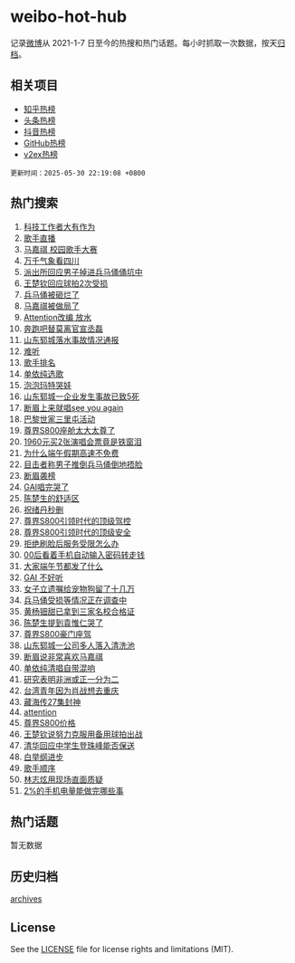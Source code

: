 # weibo-hot-hub

记录[微博](https://www.weibo.com)从 2021-1-7 日至今的热搜和热门话题。每小时抓取一次数据，按天[归档](archives)。

## 相关项目

- [知乎热榜](https://github.com/lonnyzhang423/zhihu-hot-hub)
- [头条热榜](https://github.com/lonnyzhang423/toutiao-hot-hub)
- [抖音热榜](https://github.com/lonnyzhang423/douyin-hot-hub)
- [GitHub热榜](https://github.com/lonnyzhang423/github-hot-hub)
- [v2ex热榜](https://github.com/lonnyzhang423/v2ex-hot-hub)


`更新时间：2025-05-30 22:19:08 +0800`

## 热门搜索

1. [科技工作者大有作为](https://m.weibo.cn/search?containerid=100103type%3D1%26t%3D10%26q%3D%23%E7%A7%91%E6%8A%80%E5%B7%A5%E4%BD%9C%E8%80%85%E5%A4%A7%E6%9C%89%E4%BD%9C%E4%B8%BA%23&stream_entry_id=51&isnewpage=1&extparam=seat%3D1%26cate%3D10103%26pos%3D0%26filter_type%3Drealtimehot%26stream_entry_id%3D51%26q%3D%2523%25E7%25A7%2591%25E6%258A%2580%25E5%25B7%25A5%25E4%25BD%259C%25E8%2580%2585%25E5%25A4%25A7%25E6%259C%2589%25E4%25BD%259C%25E4%25B8%25BA%2523%26c_type%3D51%26dgr%3D0%26display_time%3D1748614747%26pre_seqid%3D17486147477210413891387)
1. [歌手直播](https://m.weibo.cn/search?containerid=100103type%3D1%26t%3D10%26q%3D%E6%AD%8C%E6%89%8B%E7%9B%B4%E6%92%AD&stream_entry_id=31&isnewpage=1&extparam=seat%3D1%26lcate%3D5001%26filter_type%3Drealtimehot%26q%3D%25E6%25AD%258C%25E6%2589%258B%25E7%259B%25B4%25E6%2592%25AD%26dgr%3D0%26realpos%3D1%26band_rank%3D1%26flag%3D4%26stream_entry_id%3D31%26c_type%3D31%26cate%3D5001%26pos%3D0%26display_time%3D1748614747%26pre_seqid%3D17486147477210413891387)
1. [马嘉祺 校园歌手大赛](https://m.weibo.cn/search?containerid=100103type%3D1%26t%3D10%26q%3D%E9%A9%AC%E5%98%89%E7%A5%BA+%E6%A0%A1%E5%9B%AD%E6%AD%8C%E6%89%8B%E5%A4%A7%E8%B5%9B&stream_entry_id=31&isnewpage=1&extparam=seat%3D1%26lcate%3D5001%26filter_type%3Drealtimehot%26q%3D%25E9%25A9%25AC%25E5%2598%2589%25E7%25A5%25BA%2520%25E6%25A0%25A1%25E5%259B%25AD%25E6%25AD%258C%25E6%2589%258B%25E5%25A4%25A7%25E8%25B5%259B%26dgr%3D0%26realpos%3D2%26band_rank%3D2%26flag%3D1%26stream_entry_id%3D31%26c_type%3D31%26cate%3D5001%26pos%3D1%26display_time%3D1748614747%26pre_seqid%3D17486147477210413891387)
1. [万千气象看四川](https://m.weibo.cn/search?containerid=100103type%3D1%26t%3D10%26q%3D%23%E4%B8%87%E5%8D%83%E6%B0%94%E8%B1%A1%E7%9C%8B%E5%9B%9B%E5%B7%9D%23&stream_entry_id=31&isnewpage=1&extparam=seat%3D1%26lcate%3D5001%26filter_type%3Drealtimehot%26q%3D%2523%25E4%25B8%2587%25E5%258D%2583%25E6%25B0%2594%25E8%25B1%25A1%25E7%259C%258B%25E5%259B%259B%25E5%25B7%259D%2523%26dgr%3D0%26realpos%3D3%26band_rank%3D3%26flag%3D0%26stream_entry_id%3D31%26c_type%3D31%26cate%3D5001%26pos%3D2%26display_time%3D1748614747%26pre_seqid%3D17486147477210413891387)
1. [派出所回应男子掉进兵马俑俑坑中](https://m.weibo.cn/search?containerid=100103type%3D1%26t%3D10%26q%3D%23%E6%B4%BE%E5%87%BA%E6%89%80%E5%9B%9E%E5%BA%94%E7%94%B7%E5%AD%90%E6%8E%89%E8%BF%9B%E5%85%B5%E9%A9%AC%E4%BF%91%E4%BF%91%E5%9D%91%E4%B8%AD%23&stream_entry_id=31&isnewpage=1&extparam=seat%3D1%26lcate%3D5001%26filter_type%3Drealtimehot%26q%3D%2523%25E6%25B4%25BE%25E5%2587%25BA%25E6%2589%2580%25E5%259B%259E%25E5%25BA%2594%25E7%2594%25B7%25E5%25AD%2590%25E6%258E%2589%25E8%25BF%259B%25E5%2585%25B5%25E9%25A9%25AC%25E4%25BF%2591%25E4%25BF%2591%25E5%259D%2591%25E4%25B8%25AD%2523%26dgr%3D0%26realpos%3D4%26band_rank%3D4%26flag%3D1%26stream_entry_id%3D31%26c_type%3D31%26cate%3D5001%26pos%3D3%26display_time%3D1748614747%26pre_seqid%3D17486147477210413891387)
1. [王楚钦回应球拍2次受损](https://m.weibo.cn/search?containerid=100103type%3D1%26t%3D10%26q%3D%23%E7%8E%8B%E6%A5%9A%E9%92%A6%E5%9B%9E%E5%BA%94%E7%90%83%E6%8B%8D2%E6%AC%A1%E5%8F%97%E6%8D%9F%23&stream_entry_id=31&isnewpage=1&extparam=seat%3D1%26lcate%3D5001%26filter_type%3Drealtimehot%26q%3D%2523%25E7%258E%258B%25E6%25A5%259A%25E9%2592%25A6%25E5%259B%259E%25E5%25BA%2594%25E7%2590%2583%25E6%258B%258D2%25E6%25AC%25A1%25E5%258F%2597%25E6%258D%259F%2523%26dgr%3D0%26realpos%3D5%26band_rank%3D5%26flag%3D1%26stream_entry_id%3D31%26c_type%3D31%26cate%3D5001%26pos%3D4%26display_time%3D1748614747%26pre_seqid%3D17486147477210413891387)
1. [兵马俑被砸烂了](https://m.weibo.cn/search?containerid=100103type%3D1%26t%3D10%26q%3D%E5%85%B5%E9%A9%AC%E4%BF%91%E8%A2%AB%E7%A0%B8%E7%83%82%E4%BA%86&stream_entry_id=31&isnewpage=1&extparam=seat%3D1%26lcate%3D5001%26filter_type%3Drealtimehot%26q%3D%25E5%2585%25B5%25E9%25A9%25AC%25E4%25BF%2591%25E8%25A2%25AB%25E7%25A0%25B8%25E7%2583%2582%25E4%25BA%2586%26dgr%3D0%26realpos%3D6%26band_rank%3D6%26flag%3D1%26stream_entry_id%3D31%26c_type%3D31%26cate%3D5001%26pos%3D5%26display_time%3D1748614747%26pre_seqid%3D17486147477210413891387)
1. [马嘉祺被做局了](https://m.weibo.cn/search?containerid=100103type%3D1%26t%3D10%26q%3D%E9%A9%AC%E5%98%89%E7%A5%BA%E8%A2%AB%E5%81%9A%E5%B1%80%E4%BA%86&stream_entry_id=31&isnewpage=1&extparam=seat%3D1%26lcate%3D5001%26filter_type%3Drealtimehot%26q%3D%25E9%25A9%25AC%25E5%2598%2589%25E7%25A5%25BA%25E8%25A2%25AB%25E5%2581%259A%25E5%25B1%2580%25E4%25BA%2586%26dgr%3D0%26realpos%3D7%26band_rank%3D7%26flag%3D1%26stream_entry_id%3D31%26c_type%3D31%26cate%3D5001%26pos%3D6%26display_time%3D1748614747%26pre_seqid%3D17486147477210413891387)
1. [Attention改编 放水](https://m.weibo.cn/search?containerid=100103type%3D1%26t%3D10%26q%3DAttention%E6%94%B9%E7%BC%96+%E6%94%BE%E6%B0%B4&stream_entry_id=31&isnewpage=1&extparam=seat%3D1%26lcate%3D5001%26filter_type%3Drealtimehot%26q%3DAttention%25E6%2594%25B9%25E7%25BC%2596%2520%25E6%2594%25BE%25E6%25B0%25B4%26dgr%3D0%26realpos%3D8%26band_rank%3D8%26flag%3D1%26stream_entry_id%3D31%26c_type%3D31%26cate%3D5001%26pos%3D7%26display_time%3D1748614747%26pre_seqid%3D17486147477210413891387)
1. [奔跑吧替莫离官宣丞磊](https://m.weibo.cn/search?containerid=100103type%3D1%26t%3D10%26q%3D%23%E5%A5%94%E8%B7%91%E5%90%A7%E6%9B%BF%E8%8E%AB%E7%A6%BB%E5%AE%98%E5%AE%A3%E4%B8%9E%E7%A3%8A%23&stream_entry_id=31&isnewpage=1&extparam=seat%3D1%26lcate%3D5001%26filter_type%3Drealtimehot%26q%3D%2523%25E5%25A5%2594%25E8%25B7%2591%25E5%2590%25A7%25E6%259B%25BF%25E8%258E%25AB%25E7%25A6%25BB%25E5%25AE%2598%25E5%25AE%25A3%25E4%25B8%259E%25E7%25A3%258A%2523%26dgr%3D0%26realpos%3D9%26band_rank%3D9%26flag%3D1%26stream_entry_id%3D31%26c_type%3D31%26cate%3D5001%26pos%3D8%26display_time%3D1748614747%26pre_seqid%3D17486147477210413891387)
1. [山东郓城落水事故情况通报](https://m.weibo.cn/search?containerid=100103type%3D1%26t%3D10%26q%3D%23%E5%B1%B1%E4%B8%9C%E9%83%93%E5%9F%8E%E8%90%BD%E6%B0%B4%E4%BA%8B%E6%95%85%E6%83%85%E5%86%B5%E9%80%9A%E6%8A%A5%23&stream_entry_id=31&isnewpage=1&extparam=seat%3D1%26lcate%3D5001%26filter_type%3Drealtimehot%26q%3D%2523%25E5%25B1%25B1%25E4%25B8%259C%25E9%2583%2593%25E5%259F%258E%25E8%2590%25BD%25E6%25B0%25B4%25E4%25BA%258B%25E6%2595%2585%25E6%2583%2585%25E5%2586%25B5%25E9%2580%259A%25E6%258A%25A5%2523%26dgr%3D0%26realpos%3D10%26band_rank%3D10%26flag%3D1%26stream_entry_id%3D31%26c_type%3D31%26cate%3D5001%26pos%3D9%26display_time%3D1748614747%26pre_seqid%3D17486147477210413891387)
1. [难听](https://m.weibo.cn/search?containerid=100103type%3D1%26t%3D10%26q%3D%E9%9A%BE%E5%90%AC&stream_entry_id=31&isnewpage=1&extparam=seat%3D1%26lcate%3D5001%26filter_type%3Drealtimehot%26q%3D%25E9%259A%25BE%25E5%2590%25AC%26dgr%3D0%26realpos%3D11%26band_rank%3D11%26flag%3D1%26stream_entry_id%3D31%26c_type%3D31%26cate%3D5001%26pos%3D10%26display_time%3D1748614747%26pre_seqid%3D17486147477210413891387)
1. [歌手排名](https://m.weibo.cn/search?containerid=100103type%3D1%26t%3D10%26q%3D%E6%AD%8C%E6%89%8B%E6%8E%92%E5%90%8D&stream_entry_id=31&isnewpage=1&extparam=seat%3D1%26lcate%3D5001%26filter_type%3Drealtimehot%26q%3D%25E6%25AD%258C%25E6%2589%258B%25E6%258E%2592%25E5%2590%258D%26dgr%3D0%26realpos%3D12%26band_rank%3D12%26flag%3D1%26stream_entry_id%3D31%26c_type%3D31%26cate%3D5001%26pos%3D11%26display_time%3D1748614747%26pre_seqid%3D17486147477210413891387)
1. [单依纯选歌](https://m.weibo.cn/search?containerid=100103type%3D1%26t%3D10%26q%3D%E5%8D%95%E4%BE%9D%E7%BA%AF%E9%80%89%E6%AD%8C&stream_entry_id=31&isnewpage=1&extparam=seat%3D1%26lcate%3D5001%26filter_type%3Drealtimehot%26q%3D%25E5%258D%2595%25E4%25BE%259D%25E7%25BA%25AF%25E9%2580%2589%25E6%25AD%258C%26dgr%3D0%26realpos%3D13%26band_rank%3D13%26flag%3D1%26stream_entry_id%3D31%26c_type%3D31%26cate%3D5001%26pos%3D12%26display_time%3D1748614747%26pre_seqid%3D17486147477210413891387)
1. [泡泡玛特哭娃](https://m.weibo.cn/search?containerid=100103type%3D1%26t%3D10%26q%3D%E6%B3%A1%E6%B3%A1%E7%8E%9B%E7%89%B9%E5%93%AD%E5%A8%83&stream_entry_id=31&isnewpage=1&extparam=seat%3D1%26lcate%3D5001%26filter_type%3Drealtimehot%26q%3D%25E6%25B3%25A1%25E6%25B3%25A1%25E7%258E%259B%25E7%2589%25B9%25E5%2593%25AD%25E5%25A8%2583%26dgr%3D0%26realpos%3D14%26band_rank%3D14%26flag%3D0%26stream_entry_id%3D31%26c_type%3D31%26cate%3D5001%26pos%3D13%26display_time%3D1748614747%26pre_seqid%3D17486147477210413891387)
1. [山东郓城一企业发生事故已致5死](https://m.weibo.cn/search?containerid=100103type%3D1%26t%3D10%26q%3D%23%E5%B1%B1%E4%B8%9C%E9%83%93%E5%9F%8E%E4%B8%80%E4%BC%81%E4%B8%9A%E5%8F%91%E7%94%9F%E4%BA%8B%E6%95%85%E5%B7%B2%E8%87%B45%E6%AD%BB%23&stream_entry_id=31&isnewpage=1&extparam=seat%3D1%26lcate%3D5001%26filter_type%3Drealtimehot%26q%3D%2523%25E5%25B1%25B1%25E4%25B8%259C%25E9%2583%2593%25E5%259F%258E%25E4%25B8%2580%25E4%25BC%2581%25E4%25B8%259A%25E5%258F%2591%25E7%2594%259F%25E4%25BA%258B%25E6%2595%2585%25E5%25B7%25B2%25E8%2587%25B45%25E6%25AD%25BB%2523%26dgr%3D0%26realpos%3D15%26band_rank%3D15%26flag%3D1%26stream_entry_id%3D31%26c_type%3D31%26cate%3D5001%26pos%3D14%26display_time%3D1748614747%26pre_seqid%3D17486147477210413891387)
1. [断眉上来就唱see you again](https://m.weibo.cn/search?containerid=100103type%3D1%26t%3D10%26q%3D%E6%96%AD%E7%9C%89%E4%B8%8A%E6%9D%A5%E5%B0%B1%E5%94%B1see+you+again&stream_entry_id=31&isnewpage=1&extparam=seat%3D1%26lcate%3D5001%26filter_type%3Drealtimehot%26q%3D%25E6%2596%25AD%25E7%259C%2589%25E4%25B8%258A%25E6%259D%25A5%25E5%25B0%25B1%25E5%2594%25B1see%2520you%2520again%26dgr%3D0%26realpos%3D16%26band_rank%3D16%26flag%3D2%26stream_entry_id%3D31%26c_type%3D31%26cate%3D5001%26pos%3D15%26display_time%3D1748614747%26pre_seqid%3D17486147477210413891387)
1. [巴黎世家三里屯活动](https://m.weibo.cn/search?containerid=100103type%3D1%26t%3D10%26q%3D%23%E5%B7%B4%E9%BB%8E%E4%B8%96%E5%AE%B6%E4%B8%89%E9%87%8C%E5%B1%AF%E6%B4%BB%E5%8A%A8%23&stream_entry_id=31&isnewpage=1&extparam=seat%3D1%26lcate%3D5001%26filter_type%3Drealtimehot%26q%3D%2523%25E5%25B7%25B4%25E9%25BB%258E%25E4%25B8%2596%25E5%25AE%25B6%25E4%25B8%2589%25E9%2587%258C%25E5%25B1%25AF%25E6%25B4%25BB%25E5%258A%25A8%2523%26dgr%3D0%26realpos%3D17%26band_rank%3D17%26flag%3D1%26stream_entry_id%3D31%26c_type%3D31%26cate%3D5001%26pos%3D16%26display_time%3D1748614747%26pre_seqid%3D17486147477210413891387)
1. [尊界S800座舱太大太尊了](https://m.weibo.cn/search?containerid=100103type%3D1%26t%3D10%26q%3D%23%E5%B0%8A%E7%95%8CS800%E5%BA%A7%E8%88%B1%E5%A4%AA%E5%A4%A7%E5%A4%AA%E5%B0%8A%E4%BA%86%23&stream_entry_id=31&isnewpage=1&extparam=seat%3D1%26lcate%3D5001%26filter_type%3Drealtimehot%26q%3D%2523%25E5%25B0%258A%25E7%2595%258CS800%25E5%25BA%25A7%25E8%2588%25B1%25E5%25A4%25AA%25E5%25A4%25A7%25E5%25A4%25AA%25E5%25B0%258A%25E4%25BA%2586%2523%26dgr%3D0%26realpos%3D18%26band_rank%3D18%26flag%3D1%26stream_entry_id%3D31%26c_type%3D31%26cate%3D5001%26pos%3D17%26display_time%3D1748614747%26pre_seqid%3D17486147477210413891387)
1. [1960元买2张演唱会票竟是铁窗泪](https://m.weibo.cn/search?containerid=100103type%3D1%26t%3D10%26q%3D%231960%E5%85%83%E4%B9%B02%E5%BC%A0%E6%BC%94%E5%94%B1%E4%BC%9A%E7%A5%A8%E7%AB%9F%E6%98%AF%E9%93%81%E7%AA%97%E6%B3%AA%23&stream_entry_id=31&isnewpage=1&extparam=seat%3D1%26lcate%3D5001%26filter_type%3Drealtimehot%26q%3D%25231960%25E5%2585%2583%25E4%25B9%25B02%25E5%25BC%25A0%25E6%25BC%2594%25E5%2594%25B1%25E4%25BC%259A%25E7%25A5%25A8%25E7%25AB%259F%25E6%2598%25AF%25E9%2593%2581%25E7%25AA%2597%25E6%25B3%25AA%2523%26dgr%3D0%26realpos%3D19%26band_rank%3D19%26flag%3D0%26stream_entry_id%3D31%26c_type%3D31%26cate%3D5001%26pos%3D18%26display_time%3D1748614747%26pre_seqid%3D17486147477210413891387)
1. [为什么端午假期高速不免费](https://m.weibo.cn/search?containerid=100103type%3D1%26t%3D10%26q%3D%23%E4%B8%BA%E4%BB%80%E4%B9%88%E7%AB%AF%E5%8D%88%E5%81%87%E6%9C%9F%E9%AB%98%E9%80%9F%E4%B8%8D%E5%85%8D%E8%B4%B9%23&stream_entry_id=31&isnewpage=1&extparam=seat%3D1%26is_ai_ask%3D1%26lcate%3D5001%26filter_type%3Drealtimehot%26q%3D%2523%25E4%25B8%25BA%25E4%25BB%2580%25E4%25B9%2588%25E7%25AB%25AF%25E5%258D%2588%25E5%2581%2587%25E6%259C%259F%25E9%25AB%2598%25E9%2580%259F%25E4%25B8%258D%25E5%2585%258D%25E8%25B4%25B9%2523%26dgr%3D0%26realpos%3D20%26pos%3D19%26flag%3D1%26stream_entry_id%3D31%26c_type%3D31%26cate%3D5001%26band_rank%3D20%26display_time%3D1748614747%26pre_seqid%3D17486147477210413891387)
1. [目击者称男子推倒兵马俑倒地捂脸](https://m.weibo.cn/search?containerid=100103type%3D1%26t%3D10%26q%3D%23%E7%9B%AE%E5%87%BB%E8%80%85%E7%A7%B0%E7%94%B7%E5%AD%90%E6%8E%A8%E5%80%92%E5%85%B5%E9%A9%AC%E4%BF%91%E5%80%92%E5%9C%B0%E6%8D%82%E8%84%B8%23&stream_entry_id=31&isnewpage=1&extparam=seat%3D1%26lcate%3D5001%26filter_type%3Drealtimehot%26q%3D%2523%25E7%259B%25AE%25E5%2587%25BB%25E8%2580%2585%25E7%25A7%25B0%25E7%2594%25B7%25E5%25AD%2590%25E6%258E%25A8%25E5%2580%2592%25E5%2585%25B5%25E9%25A9%25AC%25E4%25BF%2591%25E5%2580%2592%25E5%259C%25B0%25E6%258D%2582%25E8%2584%25B8%2523%26dgr%3D0%26realpos%3D21%26band_rank%3D21%26flag%3D1%26stream_entry_id%3D31%26c_type%3D31%26cate%3D5001%26pos%3D20%26display_time%3D1748614747%26pre_seqid%3D17486147477210413891387)
1. [断眉袭榜](https://m.weibo.cn/search?containerid=100103type%3D1%26t%3D10%26q%3D%23%E6%96%AD%E7%9C%89%E8%A2%AD%E6%A6%9C%23&stream_entry_id=31&isnewpage=1&extparam=seat%3D1%26lcate%3D5001%26filter_type%3Drealtimehot%26q%3D%2523%25E6%2596%25AD%25E7%259C%2589%25E8%25A2%25AD%25E6%25A6%259C%2523%26dgr%3D0%26realpos%3D22%26band_rank%3D22%26flag%3D0%26stream_entry_id%3D31%26c_type%3D31%26cate%3D5001%26pos%3D21%26display_time%3D1748614747%26pre_seqid%3D17486147477210413891387)
1. [GAI唱完哭了](https://m.weibo.cn/search?containerid=100103type%3D1%26t%3D10%26q%3D%23GAI%E5%94%B1%E5%AE%8C%E5%93%AD%E4%BA%86%23&stream_entry_id=31&isnewpage=1&extparam=seat%3D1%26lcate%3D5001%26filter_type%3Drealtimehot%26q%3D%2523GAI%25E5%2594%25B1%25E5%25AE%258C%25E5%2593%25AD%25E4%25BA%2586%2523%26dgr%3D0%26realpos%3D23%26band_rank%3D23%26flag%3D1%26stream_entry_id%3D31%26c_type%3D31%26cate%3D5001%26pos%3D22%26display_time%3D1748614747%26pre_seqid%3D17486147477210413891387)
1. [陈楚生的舒适区](https://m.weibo.cn/search?containerid=100103type%3D1%26t%3D10%26q%3D%E9%99%88%E6%A5%9A%E7%94%9F%E7%9A%84%E8%88%92%E9%80%82%E5%8C%BA&stream_entry_id=31&isnewpage=1&extparam=seat%3D1%26lcate%3D5001%26filter_type%3Drealtimehot%26q%3D%25E9%2599%2588%25E6%25A5%259A%25E7%2594%259F%25E7%259A%2584%25E8%2588%2592%25E9%2580%2582%25E5%258C%25BA%26dgr%3D0%26realpos%3D24%26band_rank%3D24%26flag%3D1%26stream_entry_id%3D31%26c_type%3D31%26cate%3D5001%26pos%3D23%26display_time%3D1748614747%26pre_seqid%3D17486147477210413891387)
1. [祝绪丹秒删](https://m.weibo.cn/search?containerid=100103type%3D1%26t%3D10%26q%3D%E7%A5%9D%E7%BB%AA%E4%B8%B9%E7%A7%92%E5%88%A0&stream_entry_id=31&isnewpage=1&extparam=seat%3D1%26lcate%3D5001%26filter_type%3Drealtimehot%26q%3D%25E7%25A5%259D%25E7%25BB%25AA%25E4%25B8%25B9%25E7%25A7%2592%25E5%2588%25A0%26dgr%3D0%26realpos%3D25%26band_rank%3D25%26flag%3D2%26stream_entry_id%3D31%26c_type%3D31%26cate%3D5001%26pos%3D24%26display_time%3D1748614747%26pre_seqid%3D17486147477210413891387)
1. [尊界S800引领时代的顶级驾控](https://m.weibo.cn/search?containerid=100103type%3D1%26t%3D10%26q%3D%23%E5%B0%8A%E7%95%8CS800%E5%BC%95%E9%A2%86%E6%97%B6%E4%BB%A3%E7%9A%84%E9%A1%B6%E7%BA%A7%E9%A9%BE%E6%8E%A7%23&stream_entry_id=31&isnewpage=1&extparam=seat%3D1%26lcate%3D5001%26filter_type%3Drealtimehot%26q%3D%2523%25E5%25B0%258A%25E7%2595%258CS800%25E5%25BC%2595%25E9%25A2%2586%25E6%2597%25B6%25E4%25BB%25A3%25E7%259A%2584%25E9%25A1%25B6%25E7%25BA%25A7%25E9%25A9%25BE%25E6%258E%25A7%2523%26dgr%3D0%26realpos%3D26%26band_rank%3D26%26flag%3D1%26stream_entry_id%3D31%26c_type%3D31%26cate%3D5001%26pos%3D25%26display_time%3D1748614747%26pre_seqid%3D17486147477210413891387)
1. [尊界S800引领时代的顶级安全](https://m.weibo.cn/search?containerid=100103type%3D1%26t%3D10%26q%3D%23%E5%B0%8A%E7%95%8CS800%E5%BC%95%E9%A2%86%E6%97%B6%E4%BB%A3%E7%9A%84%E9%A1%B6%E7%BA%A7%E5%AE%89%E5%85%A8%23&stream_entry_id=31&isnewpage=1&extparam=seat%3D1%26lcate%3D5001%26filter_type%3Drealtimehot%26q%3D%2523%25E5%25B0%258A%25E7%2595%258CS800%25E5%25BC%2595%25E9%25A2%2586%25E6%2597%25B6%25E4%25BB%25A3%25E7%259A%2584%25E9%25A1%25B6%25E7%25BA%25A7%25E5%25AE%2589%25E5%2585%25A8%2523%26dgr%3D0%26realpos%3D27%26band_rank%3D27%26flag%3D1%26stream_entry_id%3D31%26c_type%3D31%26cate%3D5001%26pos%3D26%26display_time%3D1748614747%26pre_seqid%3D17486147477210413891387)
1. [拒绝刷脸后服务受限怎么办](https://m.weibo.cn/search?containerid=100103type%3D1%26t%3D10%26q%3D%23%E6%8B%92%E7%BB%9D%E5%88%B7%E8%84%B8%E5%90%8E%E6%9C%8D%E5%8A%A1%E5%8F%97%E9%99%90%E6%80%8E%E4%B9%88%E5%8A%9E%23&stream_entry_id=31&isnewpage=1&extparam=seat%3D1%26is_ai_ask%3D1%26lcate%3D5001%26filter_type%3Drealtimehot%26q%3D%2523%25E6%258B%2592%25E7%25BB%259D%25E5%2588%25B7%25E8%2584%25B8%25E5%2590%258E%25E6%259C%258D%25E5%258A%25A1%25E5%258F%2597%25E9%2599%2590%25E6%2580%258E%25E4%25B9%2588%25E5%258A%259E%2523%26dgr%3D0%26realpos%3D28%26pos%3D27%26flag%3D1%26stream_entry_id%3D31%26c_type%3D31%26cate%3D5001%26band_rank%3D28%26display_time%3D1748614747%26pre_seqid%3D17486147477210413891387)
1. [00后看着手机自动输入密码转走钱](https://m.weibo.cn/search?containerid=100103type%3D1%26t%3D10%26q%3D%2300%E5%90%8E%E7%9C%8B%E7%9D%80%E6%89%8B%E6%9C%BA%E8%87%AA%E5%8A%A8%E8%BE%93%E5%85%A5%E5%AF%86%E7%A0%81%E8%BD%AC%E8%B5%B0%E9%92%B1%23&stream_entry_id=31&isnewpage=1&extparam=seat%3D1%26lcate%3D5001%26filter_type%3Drealtimehot%26q%3D%252300%25E5%2590%258E%25E7%259C%258B%25E7%259D%2580%25E6%2589%258B%25E6%259C%25BA%25E8%2587%25AA%25E5%258A%25A8%25E8%25BE%2593%25E5%2585%25A5%25E5%25AF%2586%25E7%25A0%2581%25E8%25BD%25AC%25E8%25B5%25B0%25E9%2592%25B1%2523%26dgr%3D0%26realpos%3D29%26band_rank%3D29%26flag%3D1%26stream_entry_id%3D31%26c_type%3D31%26cate%3D5001%26pos%3D28%26display_time%3D1748614747%26pre_seqid%3D17486147477210413891387)
1. [大家端午节都发了什么](https://m.weibo.cn/search?containerid=100103type%3D1%26t%3D10%26q%3D%E5%A4%A7%E5%AE%B6%E7%AB%AF%E5%8D%88%E8%8A%82%E9%83%BD%E5%8F%91%E4%BA%86%E4%BB%80%E4%B9%88&stream_entry_id=31&isnewpage=1&extparam=seat%3D1%26is_ai_ask%3D1%26lcate%3D5001%26filter_type%3Drealtimehot%26q%3D%25E5%25A4%25A7%25E5%25AE%25B6%25E7%25AB%25AF%25E5%258D%2588%25E8%258A%2582%25E9%2583%25BD%25E5%258F%2591%25E4%25BA%2586%25E4%25BB%2580%25E4%25B9%2588%26dgr%3D0%26realpos%3D30%26pos%3D29%26flag%3D1%26stream_entry_id%3D31%26c_type%3D31%26cate%3D5001%26band_rank%3D30%26display_time%3D1748614747%26pre_seqid%3D17486147477210413891387)
1. [GAI 不好听](https://m.weibo.cn/search?containerid=100103type%3D1%26t%3D10%26q%3DGAI+%E4%B8%8D%E5%A5%BD%E5%90%AC&stream_entry_id=31&isnewpage=1&extparam=seat%3D1%26lcate%3D5001%26filter_type%3Drealtimehot%26q%3DGAI%2520%25E4%25B8%258D%25E5%25A5%25BD%25E5%2590%25AC%26dgr%3D0%26realpos%3D31%26band_rank%3D31%26flag%3D0%26stream_entry_id%3D31%26c_type%3D31%26cate%3D5001%26pos%3D30%26display_time%3D1748614747%26pre_seqid%3D17486147477210413891387)
1. [女子立遗嘱给宠物狗留了十几万](https://m.weibo.cn/search?containerid=100103type%3D1%26t%3D10%26q%3D%23%E5%A5%B3%E5%AD%90%E7%AB%8B%E9%81%97%E5%98%B1%E7%BB%99%E5%AE%A0%E7%89%A9%E7%8B%97%E7%95%99%E4%BA%86%E5%8D%81%E5%87%A0%E4%B8%87%23&stream_entry_id=31&isnewpage=1&extparam=seat%3D1%26lcate%3D5001%26filter_type%3Drealtimehot%26q%3D%2523%25E5%25A5%25B3%25E5%25AD%2590%25E7%25AB%258B%25E9%2581%2597%25E5%2598%25B1%25E7%25BB%2599%25E5%25AE%25A0%25E7%2589%25A9%25E7%258B%2597%25E7%2595%2599%25E4%25BA%2586%25E5%258D%2581%25E5%2587%25A0%25E4%25B8%2587%2523%26dgr%3D0%26realpos%3D32%26band_rank%3D32%26flag%3D0%26stream_entry_id%3D31%26c_type%3D31%26cate%3D5001%26pos%3D31%26display_time%3D1748614747%26pre_seqid%3D17486147477210413891387)
1. [兵马俑受损等情况正在调查中](https://m.weibo.cn/search?containerid=100103type%3D1%26t%3D10%26q%3D%E5%85%B5%E9%A9%AC%E4%BF%91%E5%8F%97%E6%8D%9F%E7%AD%89%E6%83%85%E5%86%B5%E6%AD%A3%E5%9C%A8%E8%B0%83%E6%9F%A5%E4%B8%AD&stream_entry_id=31&isnewpage=1&extparam=seat%3D1%26lcate%3D5001%26filter_type%3Drealtimehot%26q%3D%25E5%2585%25B5%25E9%25A9%25AC%25E4%25BF%2591%25E5%258F%2597%25E6%258D%259F%25E7%25AD%2589%25E6%2583%2585%25E5%2586%25B5%25E6%25AD%25A3%25E5%259C%25A8%25E8%25B0%2583%25E6%259F%25A5%25E4%25B8%25AD%26dgr%3D0%26realpos%3D33%26band_rank%3D33%26flag%3D1%26stream_entry_id%3D31%26c_type%3D31%26cate%3D5001%26pos%3D32%26display_time%3D1748614747%26pre_seqid%3D17486147477210413891387)
1. [黄杨钿甜已拿到三家名校合格证](https://m.weibo.cn/search?containerid=100103type%3D1%26t%3D10%26q%3D%23%E9%BB%84%E6%9D%A8%E9%92%BF%E7%94%9C%E5%B7%B2%E6%8B%BF%E5%88%B0%E4%B8%89%E5%AE%B6%E5%90%8D%E6%A0%A1%E5%90%88%E6%A0%BC%E8%AF%81%23&stream_entry_id=31&isnewpage=1&extparam=seat%3D1%26lcate%3D5001%26filter_type%3Drealtimehot%26q%3D%2523%25E9%25BB%2584%25E6%259D%25A8%25E9%2592%25BF%25E7%2594%259C%25E5%25B7%25B2%25E6%258B%25BF%25E5%2588%25B0%25E4%25B8%2589%25E5%25AE%25B6%25E5%2590%258D%25E6%25A0%25A1%25E5%2590%2588%25E6%25A0%25BC%25E8%25AF%2581%2523%26dgr%3D0%26realpos%3D34%26band_rank%3D34%26flag%3D1%26stream_entry_id%3D31%26c_type%3D31%26cate%3D5001%26pos%3D33%26display_time%3D1748614747%26pre_seqid%3D17486147477210413891387)
1. [陈楚生提到袁惟仁哭了](https://m.weibo.cn/search?containerid=100103type%3D1%26t%3D10%26q%3D%23%E9%99%88%E6%A5%9A%E7%94%9F%E6%8F%90%E5%88%B0%E8%A2%81%E6%83%9F%E4%BB%81%E5%93%AD%E4%BA%86%23&stream_entry_id=31&isnewpage=1&extparam=seat%3D1%26lcate%3D5001%26filter_type%3Drealtimehot%26q%3D%2523%25E9%2599%2588%25E6%25A5%259A%25E7%2594%259F%25E6%258F%2590%25E5%2588%25B0%25E8%25A2%2581%25E6%2583%259F%25E4%25BB%2581%25E5%2593%25AD%25E4%25BA%2586%2523%26dgr%3D0%26realpos%3D35%26band_rank%3D35%26flag%3D1%26stream_entry_id%3D31%26c_type%3D31%26cate%3D5001%26pos%3D34%26display_time%3D1748614747%26pre_seqid%3D17486147477210413891387)
1. [尊界S800豪门座驾](https://m.weibo.cn/search?containerid=100103type%3D1%26t%3D10%26q%3D%23%E5%B0%8A%E7%95%8CS800%E8%B1%AA%E9%97%A8%E5%BA%A7%E9%A9%BE%23&stream_entry_id=31&isnewpage=1&extparam=seat%3D1%26lcate%3D5001%26filter_type%3Drealtimehot%26q%3D%2523%25E5%25B0%258A%25E7%2595%258CS800%25E8%25B1%25AA%25E9%2597%25A8%25E5%25BA%25A7%25E9%25A9%25BE%2523%26dgr%3D0%26realpos%3D36%26band_rank%3D36%26flag%3D1%26stream_entry_id%3D31%26c_type%3D31%26cate%3D5001%26pos%3D35%26display_time%3D1748614747%26pre_seqid%3D17486147477210413891387)
1. [山东郓城一公司多人落入清洗池](https://m.weibo.cn/search?containerid=100103type%3D1%26t%3D10%26q%3D%23%E5%B1%B1%E4%B8%9C%E9%83%93%E5%9F%8E%E4%B8%80%E5%85%AC%E5%8F%B8%E5%A4%9A%E4%BA%BA%E8%90%BD%E5%85%A5%E6%B8%85%E6%B4%97%E6%B1%A0%23&stream_entry_id=31&isnewpage=1&extparam=seat%3D1%26lcate%3D5001%26filter_type%3Drealtimehot%26q%3D%2523%25E5%25B1%25B1%25E4%25B8%259C%25E9%2583%2593%25E5%259F%258E%25E4%25B8%2580%25E5%2585%25AC%25E5%258F%25B8%25E5%25A4%259A%25E4%25BA%25BA%25E8%2590%25BD%25E5%2585%25A5%25E6%25B8%2585%25E6%25B4%2597%25E6%25B1%25A0%2523%26dgr%3D0%26realpos%3D37%26band_rank%3D37%26flag%3D1%26stream_entry_id%3D31%26c_type%3D31%26cate%3D5001%26pos%3D36%26display_time%3D1748614747%26pre_seqid%3D17486147477210413891387)
1. [断眉说非常喜欢马嘉祺](https://m.weibo.cn/search?containerid=100103type%3D1%26t%3D10%26q%3D%23%E6%96%AD%E7%9C%89%E8%AF%B4%E9%9D%9E%E5%B8%B8%E5%96%9C%E6%AC%A2%E9%A9%AC%E5%98%89%E7%A5%BA%23&stream_entry_id=31&isnewpage=1&extparam=seat%3D1%26lcate%3D5001%26filter_type%3Drealtimehot%26q%3D%2523%25E6%2596%25AD%25E7%259C%2589%25E8%25AF%25B4%25E9%259D%259E%25E5%25B8%25B8%25E5%2596%259C%25E6%25AC%25A2%25E9%25A9%25AC%25E5%2598%2589%25E7%25A5%25BA%2523%26dgr%3D0%26realpos%3D38%26band_rank%3D38%26flag%3D1%26stream_entry_id%3D31%26c_type%3D31%26cate%3D5001%26pos%3D37%26display_time%3D1748614747%26pre_seqid%3D17486147477210413891387)
1. [单依纯清唱自带混响](https://m.weibo.cn/search?containerid=100103type%3D1%26t%3D10%26q%3D%E5%8D%95%E4%BE%9D%E7%BA%AF%E6%B8%85%E5%94%B1%E8%87%AA%E5%B8%A6%E6%B7%B7%E5%93%8D&stream_entry_id=31&isnewpage=1&extparam=seat%3D1%26lcate%3D5001%26filter_type%3Drealtimehot%26q%3D%25E5%258D%2595%25E4%25BE%259D%25E7%25BA%25AF%25E6%25B8%2585%25E5%2594%25B1%25E8%2587%25AA%25E5%25B8%25A6%25E6%25B7%25B7%25E5%2593%258D%26dgr%3D0%26realpos%3D39%26band_rank%3D39%26flag%3D1%26stream_entry_id%3D31%26c_type%3D31%26cate%3D5001%26pos%3D38%26display_time%3D1748614747%26pre_seqid%3D17486147477210413891387)
1. [研究表明非洲或正一分为二](https://m.weibo.cn/search?containerid=100103type%3D1%26t%3D10%26q%3D%E7%A0%94%E7%A9%B6%E8%A1%A8%E6%98%8E%E9%9D%9E%E6%B4%B2%E6%88%96%E6%AD%A3%E4%B8%80%E5%88%86%E4%B8%BA%E4%BA%8C&stream_entry_id=31&isnewpage=1&extparam=seat%3D1%26lcate%3D5001%26filter_type%3Drealtimehot%26q%3D%25E7%25A0%2594%25E7%25A9%25B6%25E8%25A1%25A8%25E6%2598%258E%25E9%259D%259E%25E6%25B4%25B2%25E6%2588%2596%25E6%25AD%25A3%25E4%25B8%2580%25E5%2588%2586%25E4%25B8%25BA%25E4%25BA%258C%26dgr%3D0%26realpos%3D40%26band_rank%3D40%26flag%3D1%26stream_entry_id%3D31%26c_type%3D31%26cate%3D5001%26pos%3D39%26display_time%3D1748614747%26pre_seqid%3D17486147477210413891387)
1. [台湾青年因为肖战想去重庆](https://m.weibo.cn/search?containerid=100103type%3D1%26t%3D10%26q%3D%23%E5%8F%B0%E6%B9%BE%E9%9D%92%E5%B9%B4%E5%9B%A0%E4%B8%BA%E8%82%96%E6%88%98%E6%83%B3%E5%8E%BB%E9%87%8D%E5%BA%86%23&stream_entry_id=31&isnewpage=1&extparam=seat%3D1%26lcate%3D5001%26filter_type%3Drealtimehot%26q%3D%2523%25E5%258F%25B0%25E6%25B9%25BE%25E9%259D%2592%25E5%25B9%25B4%25E5%259B%25A0%25E4%25B8%25BA%25E8%2582%2596%25E6%2588%2598%25E6%2583%25B3%25E5%258E%25BB%25E9%2587%258D%25E5%25BA%2586%2523%26dgr%3D0%26realpos%3D41%26band_rank%3D41%26flag%3D0%26stream_entry_id%3D31%26c_type%3D31%26cate%3D5001%26pos%3D40%26display_time%3D1748614747%26pre_seqid%3D17486147477210413891387)
1. [藏海传27集封神](https://m.weibo.cn/search?containerid=100103type%3D1%26t%3D10%26q%3D%23%E8%97%8F%E6%B5%B7%E4%BC%A027%E9%9B%86%E5%B0%81%E7%A5%9E%23&stream_entry_id=31&isnewpage=1&extparam=seat%3D1%26lcate%3D5001%26filter_type%3Drealtimehot%26q%3D%2523%25E8%2597%258F%25E6%25B5%25B7%25E4%25BC%25A027%25E9%259B%2586%25E5%25B0%2581%25E7%25A5%259E%2523%26dgr%3D0%26realpos%3D42%26band_rank%3D42%26flag%3D1%26stream_entry_id%3D31%26c_type%3D31%26cate%3D5001%26pos%3D41%26display_time%3D1748614747%26pre_seqid%3D17486147477210413891387)
1. [attention](https://m.weibo.cn/search?containerid=100103type%3D1%26t%3D10%26q%3Dattention&stream_entry_id=31&isnewpage=1&extparam=seat%3D1%26lcate%3D5001%26filter_type%3Drealtimehot%26q%3Dattention%26dgr%3D0%26realpos%3D43%26band_rank%3D43%26flag%3D1%26stream_entry_id%3D31%26c_type%3D31%26cate%3D5001%26pos%3D42%26display_time%3D1748614747%26pre_seqid%3D17486147477210413891387)
1. [尊界S800价格](https://m.weibo.cn/search?containerid=100103type%3D1%26t%3D10%26q%3D%E5%B0%8A%E7%95%8CS800%E4%BB%B7%E6%A0%BC&stream_entry_id=31&isnewpage=1&extparam=seat%3D1%26lcate%3D5001%26filter_type%3Drealtimehot%26q%3D%25E5%25B0%258A%25E7%2595%258CS800%25E4%25BB%25B7%25E6%25A0%25BC%26dgr%3D0%26realpos%3D44%26band_rank%3D44%26flag%3D1%26stream_entry_id%3D31%26c_type%3D31%26cate%3D5001%26pos%3D43%26display_time%3D1748614747%26pre_seqid%3D17486147477210413891387)
1. [王楚钦说努力克服用备用球拍出战](https://m.weibo.cn/search?containerid=100103type%3D1%26t%3D10%26q%3D%23%E7%8E%8B%E6%A5%9A%E9%92%A6%E8%AF%B4%E5%8A%AA%E5%8A%9B%E5%85%8B%E6%9C%8D%E7%94%A8%E5%A4%87%E7%94%A8%E7%90%83%E6%8B%8D%E5%87%BA%E6%88%98%23&stream_entry_id=31&isnewpage=1&extparam=seat%3D1%26lcate%3D5001%26filter_type%3Drealtimehot%26q%3D%2523%25E7%258E%258B%25E6%25A5%259A%25E9%2592%25A6%25E8%25AF%25B4%25E5%258A%25AA%25E5%258A%259B%25E5%2585%258B%25E6%259C%258D%25E7%2594%25A8%25E5%25A4%2587%25E7%2594%25A8%25E7%2590%2583%25E6%258B%258D%25E5%2587%25BA%25E6%2588%2598%2523%26dgr%3D0%26realpos%3D45%26band_rank%3D45%26flag%3D1%26stream_entry_id%3D31%26c_type%3D31%26cate%3D5001%26pos%3D44%26display_time%3D1748614747%26pre_seqid%3D17486147477210413891387)
1. [清华回应中学生登珠峰能否保送](https://m.weibo.cn/search?containerid=100103type%3D1%26t%3D10%26q%3D%23%E6%B8%85%E5%8D%8E%E5%9B%9E%E5%BA%94%E4%B8%AD%E5%AD%A6%E7%94%9F%E7%99%BB%E7%8F%A0%E5%B3%B0%E8%83%BD%E5%90%A6%E4%BF%9D%E9%80%81%23&stream_entry_id=31&isnewpage=1&extparam=seat%3D1%26lcate%3D5001%26filter_type%3Drealtimehot%26q%3D%2523%25E6%25B8%2585%25E5%258D%258E%25E5%259B%259E%25E5%25BA%2594%25E4%25B8%25AD%25E5%25AD%25A6%25E7%2594%259F%25E7%2599%25BB%25E7%258F%25A0%25E5%25B3%25B0%25E8%2583%25BD%25E5%2590%25A6%25E4%25BF%259D%25E9%2580%2581%2523%26dgr%3D0%26realpos%3D46%26band_rank%3D46%26flag%3D0%26stream_entry_id%3D31%26c_type%3D31%26cate%3D5001%26pos%3D45%26display_time%3D1748614747%26pre_seqid%3D17486147477210413891387)
1. [白举纲进步](https://m.weibo.cn/search?containerid=100103type%3D1%26t%3D10%26q%3D%E7%99%BD%E4%B8%BE%E7%BA%B2%E8%BF%9B%E6%AD%A5&stream_entry_id=31&isnewpage=1&extparam=seat%3D1%26lcate%3D5001%26filter_type%3Drealtimehot%26q%3D%25E7%2599%25BD%25E4%25B8%25BE%25E7%25BA%25B2%25E8%25BF%259B%25E6%25AD%25A5%26dgr%3D0%26realpos%3D47%26band_rank%3D47%26flag%3D0%26stream_entry_id%3D31%26c_type%3D31%26cate%3D5001%26pos%3D46%26display_time%3D1748614747%26pre_seqid%3D17486147477210413891387)
1. [歌手顺序](https://m.weibo.cn/search?containerid=100103type%3D1%26t%3D10%26q%3D%E6%AD%8C%E6%89%8B%E9%A1%BA%E5%BA%8F&stream_entry_id=31&isnewpage=1&extparam=seat%3D1%26lcate%3D5001%26filter_type%3Drealtimehot%26q%3D%25E6%25AD%258C%25E6%2589%258B%25E9%25A1%25BA%25E5%25BA%258F%26dgr%3D0%26realpos%3D48%26band_rank%3D48%26flag%3D0%26stream_entry_id%3D31%26c_type%3D31%26cate%3D5001%26pos%3D47%26display_time%3D1748614747%26pre_seqid%3D17486147477210413891387)
1. [林志炫用现场直面质疑](https://m.weibo.cn/search?containerid=100103type%3D1%26t%3D10%26q%3D%E6%9E%97%E5%BF%97%E7%82%AB%E7%94%A8%E7%8E%B0%E5%9C%BA%E7%9B%B4%E9%9D%A2%E8%B4%A8%E7%96%91&stream_entry_id=31&isnewpage=1&extparam=seat%3D1%26lcate%3D5001%26filter_type%3Drealtimehot%26q%3D%25E6%259E%2597%25E5%25BF%2597%25E7%2582%25AB%25E7%2594%25A8%25E7%258E%25B0%25E5%259C%25BA%25E7%259B%25B4%25E9%259D%25A2%25E8%25B4%25A8%25E7%2596%2591%26dgr%3D0%26realpos%3D49%26band_rank%3D49%26flag%3D1%26stream_entry_id%3D31%26c_type%3D31%26cate%3D5001%26pos%3D48%26display_time%3D1748614747%26pre_seqid%3D17486147477210413891387)
1. [2%的手机电量能做完哪些事](https://m.weibo.cn/search?containerid=100103type%3D1%26t%3D10%26q%3D2%25%E7%9A%84%E6%89%8B%E6%9C%BA%E7%94%B5%E9%87%8F%E8%83%BD%E5%81%9A%E5%AE%8C%E5%93%AA%E4%BA%9B%E4%BA%8B&stream_entry_id=31&isnewpage=1&extparam=seat%3D1%26lcate%3D5001%26filter_type%3Drealtimehot%26q%3D2%2525%25E7%259A%2584%25E6%2589%258B%25E6%259C%25BA%25E7%2594%25B5%25E9%2587%258F%25E8%2583%25BD%25E5%2581%259A%25E5%25AE%258C%25E5%2593%25AA%25E4%25BA%259B%25E4%25BA%258B%26dgr%3D0%26realpos%3D50%26band_rank%3D50%26flag%3D1%26stream_entry_id%3D31%26c_type%3D31%26cate%3D5001%26pos%3D49%26display_time%3D1748614747%26pre_seqid%3D17486147477210413891387)

## 热门话题

暂无数据

## 历史归档

[archives](archives)

## License

See the [LICENSE](LICENSE) file for license rights and limitations (MIT).
